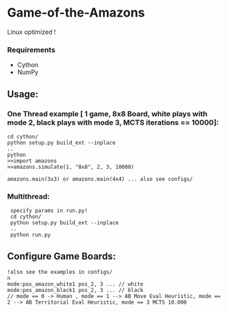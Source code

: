 # Game-of-the-Amazons
Linux optimized !
### Requirements 
- Cython 
- NumPy

## Usage:
 ### One Thread example [ 1 game, 8x8 Board, white plays with mode 2, black plays with mode 3, MCTS iterations == 10000]:

    cd cython/
    python setup.py build_ext --inplace
    ..
    python
    >>import amazons
    >>amazons.simulate(1, "8x8", 2, 3, 10000) 

    amazons.main(3x3) or amazons.main(4x4) ... also see configs/
 ### Multithread:
     specify params in run.py!
     cd cython/
     python setup.py build_ext --inplace
     ..
     python run.py

 ## Configure Game Boards:
    !also see the examples in configs/
    n
    mode:pos_amazon_white1 pos_2, 3 ... // white   
    mode:pos_amazon_black1 pos_2, 3 ... // black
    // mode == 0 -> Human , mode == 1 --> AB Move Eval Heuristic, mode == 2 --> AB Territorial Eval Heuristic, mode == 3 MCTS 10.000
    
  
